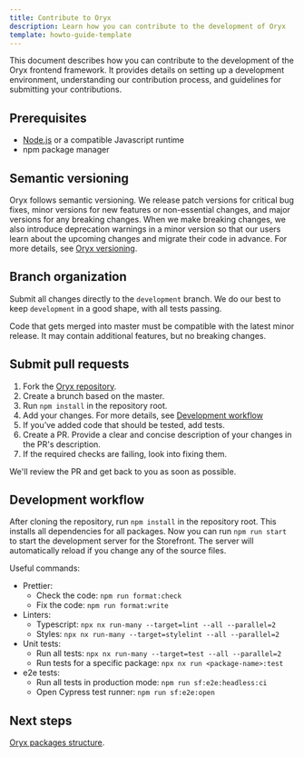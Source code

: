 ```yaml
---
title: Contribute to Oryx
description: Learn how you can contribute to the development of Oryx
template: howto-guide-template
---
```


This document describes how you can contribute to the development of the Oryx frontend framework. It provides details on setting up a development environment, understanding our contribution process, and guidelines for submitting your contributions.

## Prerequisites

- [Node.js](https://nodejs.org/) or a compatible Javascript runtime
- npm package manager

## Semantic versioning

Oryx follows semantic versioning. We release patch versions for critical bug fixes, minor versions for new features or non-essential changes, and major versions for any breaking changes. When we make breaking changes, we also introduce deprecation warnings in a minor version so that our users learn about the upcoming changes and migrate their code in advance. For more details, see [Oryx versioning](/docs/dg/dev/frontend-development/{{page.version}}/oryx/getting-started/oryx-versioning.html).

## Branch organization

Submit all changes directly to the `development` branch. We do our best to keep `development` in a good shape, with all tests passing.

Code that gets merged into master must be compatible with the latest minor release. It may contain additional features, but no breaking changes.

## Submit pull requests

1. Fork the [Oryx repository](https://github.com/spryker/oryx).
2. Create a brunch based on the master.
3. Run `npm install` in the repository root.  
4. Add your changes. For more details, see [Development workflow](#development-workflow)
5. If you’ve added code that should be tested, add tests.
6. Create a PR. Provide a clear and concise description of your changes in the PR's description.
7. If the required checks are failing, look into fixing them.

We'll review the PR and get back to you as soon as possible.

## Development workflow

After cloning the repository, run `npm install` in the repository root. This installs all dependencies for all packages.
Now you can run `npm run start` to start the development server for the Storefront. The server will automatically reload if you change any of the source files.

Useful commands:
- Prettier:
  - Check the code: `npm run format:check`
  - Fix the code: `npm run format:write`
- Linters:
  - Typescript: `npx nx run-many --target=lint --all --parallel=2`
  - Styles: `npx nx run-many --target=stylelint --all --parallel=2`
- Unit tests:
  - Run all tests: `npx nx run-many --target=test --all --parallel=2`
  - Run tests for a specific package: `npx nx run <package-name>:test`  
- e2e tests:
  - Run all tests in production mode: `npm run sf:e2e:headless:ci`
  - Open Cypress test runner: `npm run sf:e2e:open`  

## Next steps

[Oryx packages structure](/docs/dg/dev/frontend-development/{{page.version}}/oryx/getting-started/oryx-packages.html).
